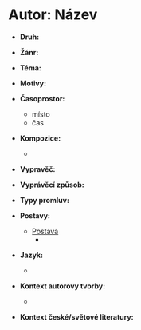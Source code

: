 # Autor: Název
- __Druh:__ 
- __Žánr:__
- __Téma:__ 
- __Motivy:__ 
- __Časoprostor:__
  - místo
  - čas
- __Kompozice:__
  - ​
- __Vypravěč:__ 
- __Vyprávěcí způsob:__ 
- __Typy promluv:__ 
- __Postavy:__ 
  - <u>Postava</u>
    - ​
- __Jazyk:__
  - ​
- __Kontext autorovy tvorby:__
  - ​
- __Kontext české/světové literatury:__

  ​